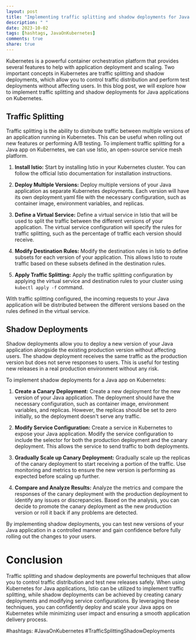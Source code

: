 ```yaml
---
layout: post
title: "Implementing traffic splitting and shadow deployments for Java apps on Kubernetes"
description: " "
date: 2023-10-02
tags: [hashtags, JavaOnKubernetes]
comments: true
share: true
---
```


Kubernetes is a powerful container orchestration platform that provides several features to help with application deployment and scaling. Two important concepts in Kubernetes are traffic splitting and shadow deployments, which allow you to control traffic distribution and perform test deployments without affecting users. In this blog post, we will explore how to implement traffic splitting and shadow deployments for Java applications on Kubernetes.

## Traffic Splitting

Traffic splitting is the ability to distribute traffic between multiple versions of an application running in Kubernetes. This can be useful when rolling out new features or performing A/B testing. To implement traffic splitting for a Java app on Kubernetes, we can use Istio, an open-source service mesh platform.

1. **Install Istio:** Start by installing Istio in your Kubernetes cluster. You can follow the official Istio documentation for installation instructions.

2. **Deploy Multiple Versions:** Deploy multiple versions of your Java application as separate Kubernetes deployments. Each version will have its own deployment.yaml file with the necessary configuration, such as container image, environment variables, and replicas.

3. **Define a Virtual Service:** Define a virtual service in Istio that will be used to split the traffic between the different versions of your application. The virtual service configuration will specify the rules for traffic splitting, such as the percentage of traffic each version should receive.

4. **Modify Destination Rules:** Modify the destination rules in Istio to define subsets for each version of your application. This allows Istio to route traffic based on these subsets defined in the destination rules.

5. **Apply Traffic Splitting:** Apply the traffic splitting configuration by applying the virtual service and destination rules to your cluster using `kubectl apply -f` command.

With traffic splitting configured, the incoming requests to your Java application will be distributed between the different versions based on the rules defined in the virtual service.

## Shadow Deployments

Shadow deployments allow you to deploy a new version of your Java application alongside the existing production version without affecting users. The shadow deployment receives the same traffic as the production version but does not serve responses to users. This is useful for testing new releases in a real production environment without any risk.

To implement shadow deployments for a Java app on Kubernetes:

1. **Create a Canary Deployment:** Create a new deployment for the new version of your Java application. The deployment should have the necessary configuration, such as container image, environment variables, and replicas. However, the replicas should be set to zero initially, so the deployment doesn't serve any traffic.

2. **Modify Service Configuration:** Create a service in Kubernetes to expose your Java application. Modify the service configuration to include the selector for both the production deployment and the canary deployment. This allows the service to send traffic to both deployments.

3. **Gradually Scale up Canary Deployment:** Gradually scale up the replicas of the canary deployment to start receiving a portion of the traffic. Use monitoring and metrics to ensure the new version is performing as expected before scaling up further.

4. **Compare and Analyze Results:** Analyze the metrics and compare the responses of the canary deployment with the production deployment to identify any issues or discrepancies. Based on the analysis, you can decide to promote the canary deployment as the new production version or roll it back if any problems are detected.

By implementing shadow deployments, you can test new versions of your Java application in a controlled manner and gain confidence before fully rolling out the changes to your users.

# Conclusion

Traffic splitting and shadow deployments are powerful techniques that allow you to control traffic distribution and test new releases safely. When using Kubernetes for Java applications, Istio can be utilized to implement traffic splitting, while shadow deployments can be achieved by creating canary deployments and modifying service configurations. By leveraging these techniques, you can confidently deploy and scale your Java apps on Kubernetes while minimizing user impact and ensuring a smooth application delivery process. 

#hashtags: #JavaOnKubernetes #TrafficSplittingShadowDeployments